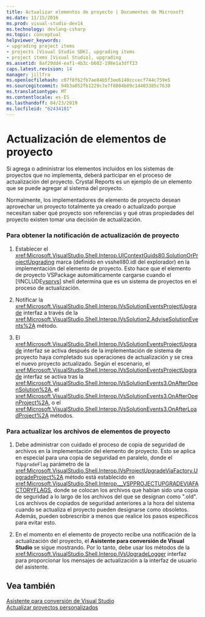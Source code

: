 ```yaml
---
title: Actualizar elementos de proyecto | Documentos de Microsoft
ms.date: 11/15/2016
ms.prod: visual-studio-dev14
ms.technology: devlang-csharp
ms.topic: conceptual
helpviewer_keywords:
- upgrading project items
- projects [Visual Studio SDK], upgrading items
- project items [Visual Studio], upgrading
ms.assetid: 8af29dd4-eaf1-4b3c-b602-198e1a3dff23
caps.latest.revision: 14
manager: jillfra
ms.openlocfilehash: c07f8f62fb7ae84b5f3ee6140cccecf744c759e5
ms.sourcegitcommit: 94b3a052fb1229c7e7f8804b09c1d403385c7630
ms.translationtype: MT
ms.contentlocale: es-ES
ms.lasthandoff: 04/23/2019
ms.locfileid: "62434181"
---
```

# <a name="upgrading-project-items"></a>Actualización de elementos de proyecto
Si agrega o administrar los elementos incluidos en los sistemas de proyectos que no implementa, deberá participar en el proceso de actualización del proyecto. Crystal Reports es un ejemplo de un elemento que se puede agregar al sistema del proyecto.  
  
 Normalmente, los implementadores de elemento de proyecto desean aprovechar un proyecto totalmente ya creado o actualizado porque necesitan saber qué proyecto son referencias y qué otras propiedades del proyecto existen tomar una decisión de actualización.  
  
### <a name="to-get-the-project-upgrade-notification"></a>Para obtener la notificación de actualización de proyecto  
  
1. Establecer el <xref:Microsoft.VisualStudio.Shell.Interop.UIContextGuids80.SolutionOrProjectUpgrading> marca (definido en vsshell80.idl del explorador) en la implementación del elemento de proyecto. Esto hace que el elemento de proyecto VSPackage automáticamente cargarse cuando el [!INCLUDE[vsprvs](../includes/vsprvs-md.md)] shell determina que es un sistema de proyectos en el proceso de actualización.  
  
2. Notificar la <xref:Microsoft.VisualStudio.Shell.Interop.IVsSolutionEventsProjectUpgrade> interfaz a través de la <xref:Microsoft.VisualStudio.Shell.Interop.IVsSolution2.AdviseSolutionEvents%2A> método.  
  
3. El <xref:Microsoft.VisualStudio.Shell.Interop.IVsSolutionEventsProjectUpgrade> interfaz se activa después de la implementación de sistema de proyecto haya completado sus operaciones de actualización y se crea el nuevo proyecto actualizado. Según el escenario, el <xref:Microsoft.VisualStudio.Shell.Interop.IVsSolutionEventsProjectUpgrade> interfaz se activa tras la <xref:Microsoft.VisualStudio.Shell.Interop.IVsSolutionEvents3.OnAfterOpenSolution%2A>, el <xref:Microsoft.VisualStudio.Shell.Interop.IVsSolutionEvents3.OnAfterOpenProject%2A>, o el <xref:Microsoft.VisualStudio.Shell.Interop.IVsSolutionEvents3.OnAfterLoadProject%2A> métodos.  
  
### <a name="to-upgrade-the-project-item-files"></a>Para actualizar los archivos de elementos de proyecto  
  
1. Debe administrar con cuidado el proceso de copia de seguridad de archivos en la implementación del elemento de proyecto. Esto se aplica en especial para una copia de seguridad en paralelo, donde el `fUpgradeFlag` parámetro de la <xref:Microsoft.VisualStudio.Shell.Interop.IVsProjectUpgradeViaFactory.UpgradeProject%2A> método está establecido en <xref:Microsoft.VisualStudio.Shell.Interop.__VSPPROJECTUPGRADEVIAFACTORYFLAGS>, donde se colocan los archivos que habían sido una copia de seguridad a lo largo de los archivos del que se designan como ".old". Los archivos de copiados de seguridad anteriores a la hora del sistema cuando se actualiza el proyecto pueden designarse como obsoletos. Además, pueden sobrescribir a menos que realice los pasos específicos para evitar esto.  
  
2. En el momento en el elemento de proyecto recibe una notificación de la actualización del proyecto, el **Asistente para conversión de Visual Studio** se sigue mostrando. Por lo tanto, debe usar los métodos de la <xref:Microsoft.VisualStudio.Shell.Interop.IVsUpgradeLogger> interfaz para proporcionar los mensajes de actualización a la interfaz de usuario del asistente.  
  
## <a name="see-also"></a>Vea también  
 [Asistente para conversión de Visual Studio](http://msdn.microsoft.com/4acfd30e-c192-4184-a86f-2da5e4c3d83c)   
 [Actualizar proyectos personalizados](../misc/upgrading-custom-projects.md)